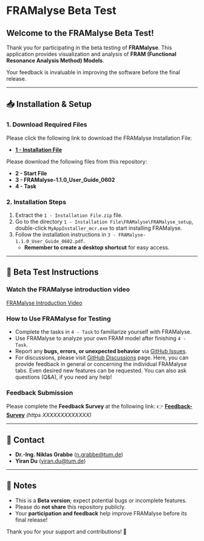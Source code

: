 # FRAMalyse Beta Test

## Welcome to the FRAMalyse Beta Test!
Thank you for participating in the beta testing of **FRAMalyse**. This application provides visualization and analysis of **FRAM (Functional Resonance Analysis Method) Models**.

Your feedback is invaluable in improving the software before the final release.

---
## 📥 Installation & Setup
### 1. Download Required Files  
Please click the following link to download the FRAMalyse Installation File:  
- **[1 - Installation File](https://drive.google.com/file/d/1otzpfxX-SujOOS6DgbKUpHsDGDrs07EA/view?usp=sharing)**  

Please download the following files from this repository:  
- **2 - Start File**  
- **3 - FRAMalyse-1.1.0_User_Guide_0602**  
- **4 - Task**  


### 2. Installation Steps
1. Extract the `1 - Installation File.zip` file.  
2. Go to the directory `1 - Installation File\FRAMalyse\FRAMalyse_setup`, double-click `MyAppInstaller_mcr.exe` to start installing FRAMalyse.  
3. Follow the installation instructions in `3 - FRAMalyse-1.1.0_User_Guide_0602.pdf`.  
   - **Remember to create a desktop shortcut** for easy access.  

---
## 📝 Beta Test Instructions
### Watch the FRAMalyse introduction video
[FRAMalyse Introduction Video](https://syncandshare.lrz.de/getlink/fiRriwZiuXEmmQaUvsKLHe/FRAMalyse%20Introduction.mp4)

### How to Use FRAMalyse for Testing
- Complete the tasks in `4 - Task` to familiarize yourself with FRAMalyse.
- Use FRAMalyse to analyze your own FRAM model after finishing `4 - Task`.
- Report any **bugs, errors, or unexpected behavior** via [GitHub Issues](https://github.com/YiranDu2018/Beta-Test-for-FRAMalyse/issues).
- For discussions, please visit [GitHub Discussions](https://github.com/YiranDu2018/Beta-Test-for-FRAMalyse/discussions) page. Here, you can provide feedback in general or concerning the individual FRAMalyse tabs. Even desired new features can be requested. You can also ask questions (Q&A), if you need any help!


### Feedback Submission
Please complete the **Feedback Survey** at the following link:
👉 **[Feedback-Survey](#)** *(https XXXXXXXXXXXXX)*

---
  ## 📩 Contact
- **Dr.-Ing. Niklas Grabbe** ([n.grabbe@tum.de](mailto:n.grabbe@tum.de))
- **Yiran Du** ([yiran.du@tum.de](mailto:yiran.du@tum.de))

---
## 📌 Notes
- This is a **Beta version**; expect potential bugs or incomplete features.
- Please do **not share** this repository publicly.
- Your **participation and feedback** help improve FRAMalyse before its final release!

Thank you for your support and contributions! 🚀
